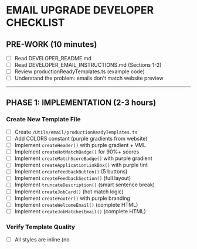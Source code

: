 # EMAIL UPGRADE DEVELOPER CHECKLIST

## PRE-WORK (10 minutes)
- [ ] Read DEVELOPER_README.md
- [ ] Read DEVELOPER_EMAIL_INSTRUCTIONS.md (Sections 1-2)
- [ ] Review productionReadyTemplates.ts (example code)
- [ ] Understand the problem: emails don't match website preview

---

## PHASE 1: IMPLEMENTATION (2-3 hours)

### Create New Template File
- [ ] Create `/Utils/email/productionReadyTemplates.ts`
- [ ] Add COLORS constant (purple gradients from website)
- [ ] Implement `createHeader()` with purple gradient + VML
- [ ] Implement `createHotMatchBadge()` for 90%+ scores
- [ ] Implement `createMatchScoreBadge()` with purple gradient
- [ ] Implement `createApplicationLinkBox()` with purple tint
- [ ] Implement `createFeedbackButton()` (5 buttons)
- [ ] Implement `createFeedbackSection()` (full layout)
- [ ] Implement `truncateDescription()` (smart sentence break)
- [ ] Implement `createJobCard()` (hot match logic)
- [ ] Implement `createFooter()` with purple branding
- [ ] Implement `createWelcomeEmail()` (complete HTML)
- [ ] Implement `createJobMatchesEmail()` (complete HTML)

### Verify Template Quality
- [ ] All styles are inline (no <style> tags)
- [ ] All layouts use tables (not divs)
- [ ] VML fallbacks for Outlook gradients
- [ ] Fallback colors for all gradients
- [ ] Web-safe fonts used
- [ ] Touch targets ≥ 44px height

---

## PHASE 2: FEATURE FLAG (30 minutes)

### Edit optimizedSender.ts
- [ ] Import both template versions (legacy + production)
- [ ] Add `shouldUseProductionTemplate(email)` function
- [ ] Add MD5 hash bucketing logic
- [ ] Update `sendWelcomeEmail()` to use feature flag
- [ ] Update `sendMatchedJobsEmail()` to use feature flag
- [ ] Add logging: which template used for each email
- [ ] Test locally that flag works (0%, 50%, 100%)

---

## PHASE 3: LOCAL TESTING (1 hour)

### Create Test Script
- [ ] Create `/scripts/test-email.ts`
- [ ] Add test job data (5 jobs, one with 92% score)
- [ ] Set `NEW_EMAIL_TEMPLATE_ROLLOUT=100`
- [ ] Add function to send to test email addresses

### Run Local Tests
- [ ] Run: `npx tsx scripts/test-email.ts`
- [ ] Email received in inbox
- [ ] Purple gradient header visible
- [ ] Hot match badge shows for 92% job
- [ ] Match score badges are purple
- [ ] All links clickable
- [ ] Feedback buttons large and visible
- [ ] Application link box shows with purple tint

---

## PHASE 4: EMAIL CLIENT TESTING (2-3 hours)

### Gmail Web (Desktop)
- [ ] Purple gradient header renders
- [ ] Hot match card has purple border
- [ ] Match score badges are purple gradient
- [ ] Job cards have correct spacing
- [ ] Feedback buttons all visible
- [ ] All links work
- [ ] Text readable

### Gmail Mobile (iOS/Android)
- [ ] Layout responsive
- [ ] Buttons tappable (≥44px)
- [ ] Text readable on small screen
- [ ] Purple colors visible
- [ ] No horizontal scrolling

### Outlook 2016/2019 (Windows)
- [ ] VML gradient renders in header
- [ ] Layout not broken
- [ ] Tables display correctly
- [ ] All text visible
- [ ] Links work

### Outlook.com (Web)
- [ ] Modern CSS works
- [ ] Gradients visible
- [ ] Layout intact

### Apple Mail (macOS/iOS)
- [ ] Full rendering support
- [ ] All styles work
- [ ] Animations smooth (if any)
- [ ] Retina images sharp

### Email Size Check
- [ ] Run: Check email HTML size
- [ ] Size < 100KB (Gmail clip threshold)
- [ ] If >100KB, minify HTML

---

## PHASE 5: DEPLOY (30 minutes)

### Set Up Environment
- [ ] Add env var: `NEW_EMAIL_TEMPLATE_ROLLOUT=0`
- [ ] Deploy to production
- [ ] Verify deployment successful
- [ ] Check logs for errors

### Test in Production (Your Email Only)
- [ ] Set `NEW_EMAIL_TEMPLATE_ROLLOUT=100` temporarily
- [ ] Trigger email to your own address
- [ ] Verify purple branding
- [ ] Set back to `NEW_EMAIL_TEMPLATE_ROLLOUT=0`

---

## PHASE 6: GRADUAL ROLLOUT (2 weeks)

### Day 1: 5% Rollout
- [ ] Set `NEW_EMAIL_TEMPLATE_ROLLOUT=5`
- [ ] Monitor logs for errors
- [ ] Note: ~X users on new template

### Day 2-3: Monitor 5%
- [ ] Check error logs daily
- [ ] Query open rates (SQL)
- [ ] Query click rates (SQL)
- [ ] Query unsubscribe rates (SQL)
- [ ] Compare to legacy template
- [ ] Any red flags? (No → proceed)

### Day 4: 25% Rollout
- [ ] Set `NEW_EMAIL_TEMPLATE_ROLLOUT=25`
- [ ] Monitor logs
- [ ] Note: ~X users on new template

### Day 5-7: Monitor 25%
- [ ] Check error logs daily
- [ ] Query metrics
- [ ] Compare to baseline
- [ ] Any red flags? (No → proceed)

### Day 8: 50% Rollout
- [ ] Set `NEW_EMAIL_TEMPLATE_ROLLOUT=50`
- [ ] Monitor logs
- [ ] Note: ~X users on new template

### Day 9-11: Monitor 50%
- [ ] Check error logs daily
- [ ] Query metrics
- [ ] Statistical significance achieved?
- [ ] Metrics stable or improved? (Yes → proceed)

### Day 12: 100% Rollout
- [ ] Set `NEW_EMAIL_TEMPLATE_ROLLOUT=100`
- [ ] Monitor logs closely
- [ ] All users on new template

### Day 13-19: Monitor 100%
- [ ] Check error logs daily
- [ ] Query final metrics
- [ ] Compare to legacy baseline
- [ ] Success criteria met? (Yes → proceed to cleanup)

---

## PHASE 7: CLEANUP (1 hour)

### Archive Old Files
- [ ] Create `/Utils/email/archived/` directory
- [ ] Move `brandConsistentTemplates.ts` to archived
- [ ] Move `templates.ts` to archived
- [ ] Move `optimizedTemplates.ts` to archived
- [ ] Git commit: "Archive legacy email templates"

### Update Exports
- [ ] Edit `/Utils/email/index.ts`
- [ ] Remove legacy template exports
- [ ] Add production template exports
- [ ] Test imports in other files still work

### Remove Feature Flag Code
- [ ] Edit `optimizedSender.ts`
- [ ] Remove `shouldUseProductionTemplate()` function
- [ ] Remove legacy template imports
- [ ] Always use production templates
- [ ] Remove feature flag checks
- [ ] Git commit: "Remove email template feature flag"

### Update Documentation
- [ ] Update README with new template info
- [ ] Document new template structure
- [ ] Note success metrics achieved

---

## SUCCESS CRITERIA VERIFICATION

### Code Quality ✅
- [ ] All files created
- [ ] All tests passing
- [ ] No console errors
- [ ] Email size < 100KB
- [ ] Works in all major clients

### Visual Quality ✅
- [ ] Emails match website preview
- [ ] Purple branding throughout
- [ ] Hot matches visually distinct
- [ ] Professional appearance

### Performance Metrics ✅
- [ ] Open rate: ≥ baseline (or +10-15%)
- [ ] Click rate: +20-25%
- [ ] Feedback rate: +30-40%
- [ ] Unsubscribe rate: ≤ baseline (or -5%)
- [ ] Error rate: <1%

---

## RED FLAGS (STOP & ROLLBACK IF YOU SEE)

- ❌ Open rate drops >10%
- ❌ Unsubscribe rate increases >50%
- ❌ Error rate >5%
- ❌ User complaints about rendering
- ❌ Emails not displaying in any major client

**If red flag detected**:
1. Set `NEW_EMAIL_TEMPLATE_ROLLOUT=0` immediately
2. Check logs for errors
3. Test manually in affected client
4. Fix issue
5. Restart rollout at 5%

---

## ROLLBACK PROCEDURE

### Immediate Rollback
```bash
vercel env rm NEW_EMAIL_TEMPLATE_ROLLOUT
vercel env add NEW_EMAIL_TEMPLATE_ROLLOUT
# Enter: 0
```

### Investigate
- [ ] Check Vercel logs: `vercel logs --since 1h`
- [ ] Check database for failed sends
- [ ] Test email manually
- [ ] Identify root cause

### Fix & Redeploy
- [ ] Fix issue in code
- [ ] Test locally
- [ ] Deploy to preview
- [ ] Test in preview
- [ ] Deploy to production
- [ ] Restart rollout at 5%

---

## COMPLETION CHECKLIST

- [ ] All 7 phases completed
- [ ] 100% rollout stable for 1 week
- [ ] Success criteria met
- [ ] Old files archived
- [ ] Feature flag removed
- [ ] Documentation updated
- [ ] Team notified of completion

---

**Estimated Total Time**: 2 weeks
- Implementation: 3-4 hours
- Testing: 3-4 hours  
- Monitoring: 5-10 mins/day for 2 weeks
- Cleanup: 1 hour

**Questions?** See DEVELOPER_EMAIL_INSTRUCTIONS.md

---

**Started**: ___/___/___
**Completed**: ___/___/___
**Total Time**: ______ hours
